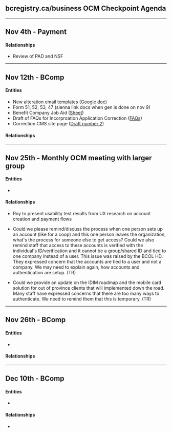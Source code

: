 ## bcregistry.ca/business OCM Checkpoint Agenda

----
Nov 4th - Payment
----
#### Relationships
* Review of PAD and NSF

----
Nov 12th - BComp
----
#### Entities
* New alteration email templates ([Google doc](https://docs.google.com/document/d/1WS-BtGhgppkUprzUWxVamQLtQfhFF9_XVhqNPjZGrkk/edit?usp=sharing))
* Form 51, 52, 53, 47 (sienna link docs when gen is done on nov 9)
* Benefit Company Job Aid ([Sheet](https://docs.google.com/spreadsheets/d/1zTzC3fSwit2DikDx6AFFJHxYK8mAtkGbRQdh0td1M0k/edit?usp=sharing))
* Draft of FAQs for Incorproation Application Correction ([FAQs](https://docs.google.com/document/d/1e6Vr1IAiBUM15pZUI53caYHVUbk6qkiogyt0wX8l3yg/edit?usp=sharing))
* Correction CMS site page ([Draft number 2](https://docs.google.com/document/d/1Sq9eXD-d4Oc_QhYnuHaipFhHSEmTuD_8H_-WktDzj7M/edit?usp=sharing))
#### Relationships
----
Nov 25th - Monthly OCM meeting with larger group
----
#### Entities
*
#### Relationships
* Roy to present usability test results from UX research on account creation and payment flows

* Could we please remind/discuss the process when one person sets up an account (like for a coop) and this one person leaves the organization, what's the process for someone else to get access? Could we also remind staff that access to these accounts is verified with the individual's ID/verification and it cannot be a group/shared ID and tied to one company instead of a user. This issue was raised by the BCOL HD. They expressed concern that the accounts are tied to a user and not a company. We may need to explain again, how accounts and authentication are setup. (TR) 

* Could we provide an update on the IDIM roadmap and the mobile card solution for out of province clients that will implemented down the road. Many staff have expressed concerns that there are too many ways to authenticate. We need to remind them that this is temporary. (TR)

----

Nov 26th - BComp
----
#### Entities
* 
#### Relationships



----
Dec 10th - BComp
----
#### Entities
* 
#### Relationships
* 
